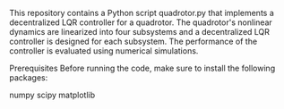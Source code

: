 This repository contains a Python script quadrotor.py that implements a decentralized LQR controller for a quadrotor. The quadrotor's nonlinear dynamics are linearized into four subsystems and a decentralized LQR controller is designed for each subsystem. The performance of the controller is evaluated using numerical simulations.

Prerequisites
Before running the code, make sure to install the following packages:

numpy
scipy
matplotlib

